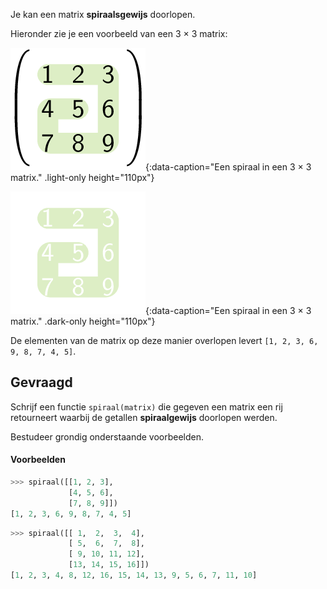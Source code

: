 Je kan een matrix **spiraalsgewijs** doorlopen.

Hieronder zie je een voorbeeld van een 3 × 3 matrix:

![Een spiraal in een 3 × 3 matrix.](media/image.png "Een spiraal in een 3 × 3 matrix."){:data-caption="Een spiraal in een 3 × 3 matrix." .light-only height="110px"}

![Een spiraal in een 3 × 3 matrix.](media/image_dark.png "Een spiraal in een 3 × 3 matrix."){:data-caption="Een spiraal in een 3 × 3 matrix." .dark-only height="110px"}

De elementen van de matrix op deze manier overlopen levert `[1, 2, 3, 6, 9, 8, 7, 4, 5]`.

## Gevraagd
Schrijf een functie `spiraal(matrix)` die gegeven een matrix een rij retourneert waarbij de getallen **spiraalgewijs** doorlopen werden.

Bestudeer grondig onderstaande voorbeelden.

#### Voorbeelden

```python
>>> spiraal([[1, 2, 3], 
             [4, 5, 6],
             [7, 8, 9]])
[1, 2, 3, 6, 9, 8, 7, 4, 5]
```

```python
>>> spiraal([[ 1,  2,  3,  4], 
             [ 5,  6,  7,  8], 
             [ 9, 10, 11, 12], 
             [13, 14, 15, 16]])
[1, 2, 3, 4, 8, 12, 16, 15, 14, 13, 9, 5, 6, 7, 11, 10]
```